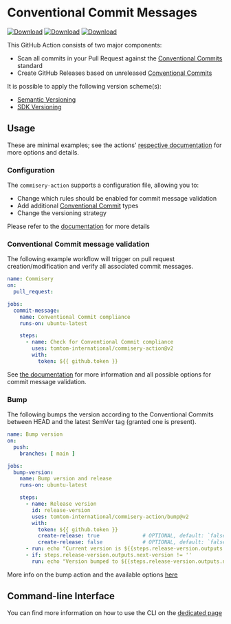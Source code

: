 <!--
SPDX-FileCopyrightText: 2023 TomTom <http://tomtom.com>
SPDX-License-Identifier: Apache-2.0
-->

# Conventional Commit Messages
[![Download](https://img.shields.io/badge/Download-Linux%20x64-blue)](https://github.com/tomtom-international/commisery-action/releases/latest/download/commisery-linux-x64) [![Download](https://img.shields.io/badge/Download-MacOS%20arm64-blue)](https://github.com/tomtom-international/commisery-action/releases/latest/download/commisery-macos-arm64) [![Download](https://img.shields.io/badge/Download-MacOS%20x64-blue)](https://github.com/tomtom-international/commisery-action/releases/latest/download/commisery-macos-x64)

This GitHub Action consists of two major components:

- Scan all commits in your Pull Request against the [Conventional Commits] standard
- Create GitHub Releases based on unreleased [Conventional Commits]

It is possible to apply the following version scheme(s):
- [Semantic Versioning](docs/semantic-versioning.md)
- [SDK Versioning](docs/sdk-versioning.md)


## Usage
These are minimal examples; see the actions' [respective documentation](docs/github-action.md)
for more options and details.

### Configuration

The `commisery-action` supports a configuration file, allowing you to:
- Change which rules should be enabled for commit message validation
- Add additional [Conventional Commit](https://www.conventionalcommits.org/en/v1.0.0/) types
- Change the versioning strategy

Please refer to the [documentation](docs/configuration.md) for more details

### Conventional Commit message validation
The following example workflow will trigger on pull request creation/modification and verify
all associated commit messages.

```yaml
name: Commisery
on:
  pull_request:

jobs:
  commit-message:
    name: Conventional Commit compliance
    runs-on: ubuntu-latest

    steps:
      - name: Check for Conventional Commit compliance
        uses: tomtom-international/commisery-action@v2
        with:
          token: ${{ github.token }}
```
See [the documentation](docs/github-action.md) for more information and all possible options
for commit message validation.

### Bump
The following bumps the version according to the Conventional Commits between HEAD and the
latest SemVer tag (granted one is present).

```yaml
name: Bump version
on:
  push:
    branches: [ main ]

jobs:
  bump-version:
    name: Bump version and release
    runs-on: ubuntu-latest

    steps:
      - name: Release version
        id: release-version
        uses: tomtom-international/commisery-action/bump@v2
        with:
          token: ${{ github.token }}
          create-release: true              # OPTIONAL, default: `false`
          create-release: false             # OPTIONAL, default: `false`
      - run: echo "Current version is ${{steps.release-version.outputs.current-version}}"
      - if: steps.release-version.outputs.next-version != ''
        run: echo "Version bumped to ${{steps.release-version.outputs.next-version}}"
```
More info on the bump action and the available options [here](docs/github-action.md)

## Command-line Interface
You can find more information on how to use the CLI on the [dedicated page](docs/cli.md)

[Conventional Commits]: https://www.conventionalcommits.org/en/v1.0.0/
[Commisery]: https://pypi.org/project/commisery/
